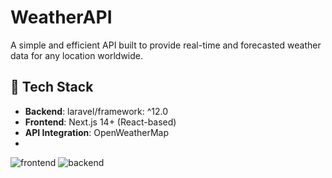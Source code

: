 # WeatherAPI
A simple and efficient API built to provide real-time and forecasted weather data for any location worldwide.

## 🧰 Tech Stack

- **Backend**: laravel/framework: ^12.0
- **Frontend**: Next.js 14+ (React-based)
- **API Integration**: OpenWeatherMap
- 
![frontend](https://github.com/user-attachments/assets/8928048d-8d2b-4755-b823-1fe2565e1cc1)
![backend](https://github.com/user-attachments/assets/ec013639-1d10-4f7e-ac18-67c06176b443)

